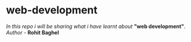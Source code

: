 # web-development
<em>In this repo i will be sharing what i have learnt about</em> <b>"web development"</b>.
<br>
<em>Author</em> - <b>Rohit Baghel</b>
